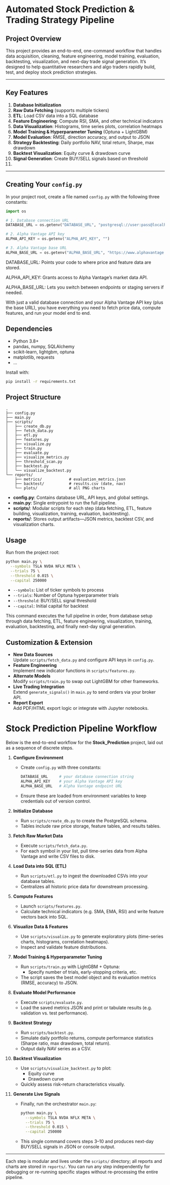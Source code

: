 # Automated Stock Prediction & Trading Strategy Pipeline

## Project Overview

This project provides an end-to-end, one-command workflow that handles data acquisition, cleaning, feature engineering, model training, evaluation, backtesting, visualization, and next-day trade signal generation. It’s designed to help quantitative researchers and algo traders rapidly build, test, and deploy stock prediction strategies.

---

## Key Features

1. **Database Initialization**  
2. **Raw Data Fetching** (supports multiple tickers)  
3. **ETL**: Load CSV data into a SQL database  
4. **Feature Engineering**: Compute RSI, SMA, and other technical indicators  
5. **Data Visualization**: Histograms, time series plots, correlation heatmaps  
6. **Model Training & Hyperparameter Tuning** (Optuna + LightGBM)  
7. **Model Evaluation**: RMSE, direction accuracy, and output to JSON  
8. **Strategy Backtesting**: Daily portfolio NAV, total return, Sharpe, max drawdown  
9. **Backtest Visualization**: Equity curve & drawdown curve  
10. **Signal Generation**: Create BUY/SELL signals based on threshold
11. 
---

## Creating Your `config.py`

In your project root, create a file named `config.py` with the following three constants:

```python
import os

# 1. Database connection URL
DATABASE_URL = os.getenv("DATABASE_URL", "postgresql://user:pass@localhost:5432/your_db")

# 2. Alpha Vantage API key
ALPHA_API_KEY = os.getenv("ALPHA_API_KEY", "")

# 3. Alpha Vantage base URL
ALPHA_BASE_URL = os.getenv("ALPHA_BASE_URL", "https://www.alphavantage.co")
```

DATABASE_URL: Points your code to where price and feature data are stored.

ALPHA_API_KEY: Grants access to Alpha Vantage’s market data API.

ALPHA_BASE_URL: Lets you switch between endpoints or staging servers if needed.

With just a valid database connection and your Alpha Vantage API key (plus the base URL), you have everything you need to fetch price data, compute features, and run your model end to end.


## Dependencies

- Python 3.8+  
- pandas, numpy, SQLAlchemy  
- scikit-learn, lightgbm, optuna  
- matplotlib, requests
- ...

Install with:
```bash
pip install -r requirements.txt
```
## Project Structure
```arduino
.
├── config.py
├── main.py
├── scripts/
│   ├── create_db.py
│   ├── fetch_data.py
│   ├── etl.py
│   ├── features.py
│   ├── visualize.py
│   ├── train.py
│   ├── evaluate.py
│   ├── visualize_metrics.py
│   ├── threshold_scan.py
│   ├── backtest.py
│   └── visualize_backtest.py
└── reports/
    ├── metrics/            # evaluation_metrics.json
    ├── backtest/           # results.csv (date, nav)
    └── plots/              # all PNG charts
```

- **config.py**: Contains database URL, API keys, and global settings.  
- **main.py**: Single entrypoint to run the full pipeline.  
- **scripts/**: Modular scripts for each step (data fetching, ETL, feature building, visualization, training, evaluation, backtesting).  
- **reports/**: Stores output artifacts—JSON metrics, backtest CSV, and visualization charts.  

## Usage

Run from the project root:

```bash
python main.py \
  --symbols TSLA NVDA NFLX META \
  --trials 75 \
  --threshold 0.015 \
  --capital 250000
```

- `--symbols`: List of ticker symbols to process  
- `--trials`: Number of Optuna hyperparameter trials  
- `--threshold`: BUY/SELL signal threshold  
- `--capital`: Initial capital for backtest  

This command executes the full pipeline in order, from database setup through data fetching, ETL, feature engineering, visualization, training, evaluation, backtesting, and finally next-day signal generation.

## Customization & Extension

- **New Data Sources**  
  Update `scripts/fetch_data.py` and configure API keys in `config.py`.  
- **Feature Engineering**  
  Implement new indicator functions in `scripts/features.py`.  
- **Alternate Models**  
  Modify `scripts/train.py` to swap out LightGBM for other frameworks.  
- **Live Trading Integration**  
  Extend `generate_signals()` in `main.py` to send orders via your broker API.  
- **Report Export**  
  Add PDF/HTML export logic or integrate with Jupyter notebooks.
# Stock Prediction Pipeline Workflow

Below is the end-to-end workflow for the **Stock_Prediction** project, laid out as a sequence of discrete steps.

1. **Configure Environment**  
   - Create `config.py` with three constants:  
     ```python
     DATABASE_URL     # your database connection string  
     ALPHA_API_KEY    # your Alpha Vantage API key  
     ALPHA_BASE_URL   # Alpha Vantage endpoint URL  
     ```
   - Ensure these are loaded from environment variables to keep credentials out of version control.

2. **Initialize Database**  
   - Run `scripts/create_db.py` to create the PostgreSQL schema.  
   - Tables include raw price storage, feature tables, and results tables.

3. **Fetch Raw Market Data**  
   - Execute `scripts/fetch_data.py`.  
   - For each symbol in your list, pull time-series data from Alpha Vantage and write CSV files to disk.

4. **Load Data into SQL (ETL)**  
   - Run `scripts/etl.py` to ingest the downloaded CSVs into your database tables.  
   - Centralizes all historic price data for downstream processing.

5. **Compute Features**  
   - Launch `scripts/features.py`.  
   - Calculate technical indicators (e.g. SMA, EMA, RSI) and write feature vectors back into SQL.

6. **Visualize Data & Features**  
   - Use `scripts/visualize.py` to generate exploratory plots (time-series charts, histograms, correlation heatmaps).  
   - Inspect and validate feature distributions.

7. **Model Training & Hyperparameter Tuning**  
   - Run `scripts/train.py` with LightGBM + Optuna:  
     - Specify number of trials, early-stopping criteria, etc.  
   - The script saves the best model object and its evaluation metrics (RMSE, accuracy) to JSON.

8. **Evaluate Model Performance**  
   - Execute `scripts/evaluate.py`.  
   - Load the saved metrics JSON and print or tabulate results (e.g. validation vs. test performance).

9. **Backtest Strategy**  
   - Run `scripts/backtest.py`.  
   - Simulate daily portfolio returns, compute performance statistics (Sharpe ratio, max drawdown, total return).  
   - Output daily NAV series as a CSV.

10. **Backtest Visualization**  
    - Use `scripts/visualize_backtest.py` to plot:  
      - Equity curve  
      - Drawdown curve  
    - Quickly assess risk-return characteristics visually.

11. **Generate Live Signals**  
    - Finally, run the orchestrator `main.py`:  
      ```bash
      python main.py \
        --symbols TSLA NVDA NFLX META \
        --trials 75 \
        --threshold 0.015 \
        --capital 250000
      ```  
    - This single command covers steps 3–10 and produces next-day BUY/SELL signals in JSON or console output.

---

Each step is modular and lives under the `scripts/` directory; all reports and charts are stored in `reports/`. You can run any step independently for debugging or re-running specific stages without re-processing the entire pipeline.



